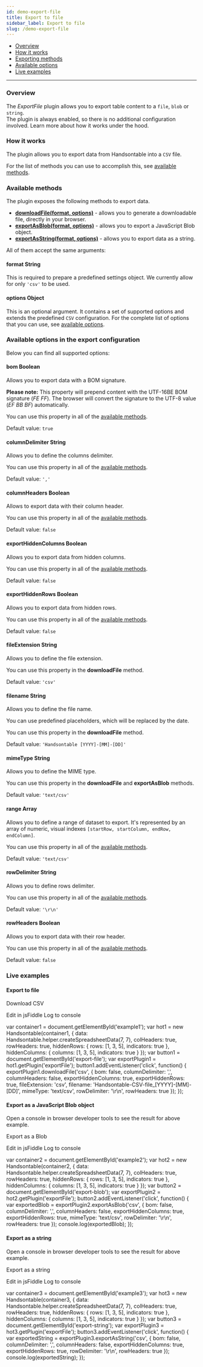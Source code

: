 ```yaml
---
id: demo-export-file
title: Export to file
sidebar_label: Export to file
slug: /demo-export-file
---
```


*   [Overview](#overview)
*   [How it works](#how-it-works)
*   [Exporting methods](#methods)
*   [Available options](#options)
*   [Live examples](#examples)

* * *

### Overview

The _ExportFile_ plugin allows you to export table content to a `file`, `blob` or `string`.  
The plugin is always enabled, so there is no additional configuration involved. Learn more about [](#how-it-works)how it works under the hood.

### How it works

The plugin allows you to export data from Handsontable into a `CSV` file.

For the list of methods you can use to accomplish this, see [available methods](#methods).

### Available methods

The plugin exposes the following methods to export data.

*   [**downloadFile(format, options)**](/docs/8.2.0/ExportFile.html#downloadFile) - allows you to generate a downloadable file, directly in your browser.
*   [**exportAsBlob(format, options)**](/docs/8.2.0/ExportFile.html#exportAsBlob) - allows you to export a JavaScript Blob object.
*   [**exportAsString(format, options)**](/docs/8.2.0/ExportFile.html#exportAsString) - allows you to export data as a string.

All of them accept the same arguments:

#### format String

This is required to prepare a predefined settings object. We currently allow for only `'csv'` to be used.

#### options Object

This is an optional argument. It contains a set of supported options and extends the predefined `CSV` configuration. For the complete list of options that you can use, see [available options](#options).

### Available options in the export configuration

Below you can find all supported options:

#### bom Boolean

Allows you to export data with a BOM signature.

**Please note:** This property will prepend content with the UTF-16BE BOM signature (_FE FF_). The browser will convert the signature to the UTF-8 value (_EF BB BF_) automatically.

You can use this property in all of the [available methods](#methods).

Default value: `true`

#### columnDelimiter String

Allows you to define the columns delimiter.

You can use this property in all of the [available methods](#methods).

Default value: `','`

#### columnHeaders Boolean

Allows to export data with their column header.

You can use this property in all of the [available methods](#methods).

Default value: `false`

#### exportHiddenColumns Boolean

Allows you to export data from hidden columns.

You can use this property in all of the [available methods](#methods).

Default value: `false`

#### exportHiddenRows Boolean

Allows you to export data from hidden rows.

You can use this property in all of the [available methods](#methods).

Default value: `false`

#### fileExtension String

Allows you to define the file extension.

You can use this property in the **downloadFile** method.

Default value: `'csv'`

#### filename String

Allows you to define the file name.

You can use predefined placeholders, which will be replaced by the date.

You can use this property in the **downloadFile** method.

Default value: `'Handsontable [YYYY]-[MM]-[DD]'`

#### mimeType String

Allows you to define the MIME type.

You can use this property in the **downloadFile** and **exportAsBlob** methods.

Default value: `'text/csv'`

#### range Array

Allows you to define a range of dataset to export. It's represented by an array of numeric, visual indexes `[startRow, startColumn, endRow, endColumn]`.

You can use this property in all of the [available methods](#methods).

Default value: `'text/csv'`

#### rowDelimiter String

Allows you to define rows delimiter.

You can use this property in all of the [available methods](#methods).

Default value: `'\r\n'`

#### rowHeaders Boolean

Allows you to export data with their row header.

You can use this property in all of the [available methods](#methods).

Default value: `false`

### Live examples

#### Export to file

Download CSV

Edit in jsFiddle Log to console

var container1 = document.getElementById('example1'); var hot1 = new Handsontable(container1, { data: Handsontable.helper.createSpreadsheetData(7, 7), colHeaders: true, rowHeaders: true, hiddenRows: { rows: \[1, 3, 5\], indicators: true }, hiddenColumns: { columns: \[1, 3, 5\], indicators: true } }); var button1 = document.getElementById('export-file'); var exportPlugin1 = hot1.getPlugin('exportFile'); button1.addEventListener('click', function() { exportPlugin1.downloadFile('csv', { bom: false, columnDelimiter: ',', columnHeaders: false, exportHiddenColumns: true, exportHiddenRows: true, fileExtension: 'csv', filename: 'Handsontable-CSV-file\_\[YYYY\]-\[MM\]-\[DD\]', mimeType: 'text/csv', rowDelimiter: '\\r\\n', rowHeaders: true }); });

#### Export as a JavaScript Blob object

Open a console in browser developer tools to see the result for above example.

Export as a Blob

Edit in jsFiddle Log to console

var container2 = document.getElementById('example2'); var hot2 = new Handsontable(container2, { data: Handsontable.helper.createSpreadsheetData(7, 7), colHeaders: true, rowHeaders: true, hiddenRows: { rows: \[1, 3, 5\], indicators: true }, hiddenColumns: { columns: \[1, 3, 5\], indicators: true } }); var button2 = document.getElementById('export-blob'); var exportPlugin2 = hot2.getPlugin('exportFile'); button2.addEventListener('click', function() { var exportedBlob = exportPlugin2.exportAsBlob('csv', { bom: false, columnDelimiter: ',', columnHeaders: false, exportHiddenColumns: true, exportHiddenRows: true, mimeType: 'text/csv', rowDelimiter: '\\r\\n', rowHeaders: true }); console.log(exportedBlob); });

#### Export as a string

Open a console in browser developer tools to see the result for above example.

Export as a string

Edit in jsFiddle Log to console

var container3 = document.getElementById('example3'); var hot3 = new Handsontable(container3, { data: Handsontable.helper.createSpreadsheetData(7, 7), colHeaders: true, rowHeaders: true, hiddenRows: { rows: \[1, 3, 5\], indicators: true }, hiddenColumns: { columns: \[1, 3, 5\], indicators: true } }); var button3 = document.getElementById('export-string'); var exportPlugin3 = hot3.getPlugin('exportFile'); button3.addEventListener('click', function() { var exportedString = exportPlugin3.exportAsString('csv', { bom: false, columnDelimiter: ',', columnHeaders: false, exportHiddenColumns: true, exportHiddenRows: true, rowDelimiter: '\\r\\n', rowHeaders: true }); console.log(exportedString); });

